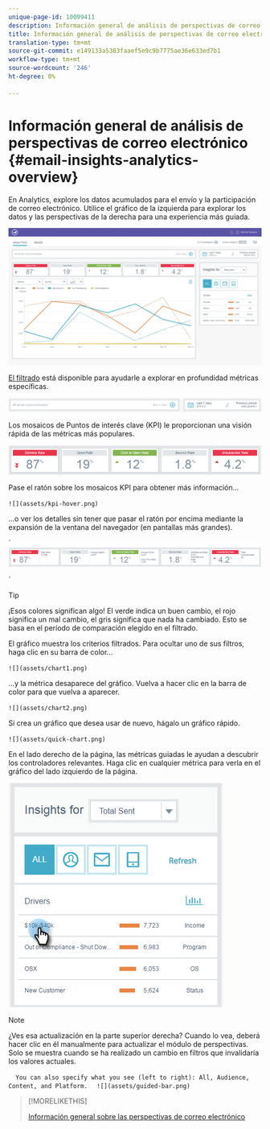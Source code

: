 ```yaml
---
unique-page-id: 10099411
description: Información general de análisis de perspectivas de correo electrónico - Documentos de marketing - Documentación del producto
title: Información general de análisis de perspectivas de correo electrónico
translation-type: tm+mt
source-git-commit: e149133a5383faaef5e9c9b7775ae36e633ed7b1
workflow-type: tm+mt
source-wordcount: '246'
ht-degree: 0%

---
```



# Información general de análisis de perspectivas de correo electrónico {#email-insights-analytics-overview}

En Analytics, explore los datos acumulados para el envío y la participación de correo electrónico. Utilice el gráfico de la izquierda para explorar los datos y las perspectivas de la derecha para una experiencia más guiada.

![](assets/emailanalytics-1.jpg)

[El filtrado](filtering-in-email-insights.md) está disponible para ayudarle a explorar en profundidad métricas específicas.

![](assets/filter-field.png)

Los mosaicos de Puntos de interés clave (KPI) le proporcionan una visión rápida de las métricas más populares.

![](assets/kpi.png)

Pase el ratón sobre los mosaicos KPI para obtener más información...

` ![](assets/kpi-hover.png)  
`

...o ver los detalles sin tener que pasar el ratón por encima mediante la expansión de la ventana del navegador (en pantallas más grandes).

` ![](assets/kpi-wide.png)

`

>[!TIP]
>
>¡Esos colores significan algo! El verde indica un buen cambio, el rojo significa un mal cambio, el gris significa que nada ha cambiado. Esto se basa en el período de comparación elegido en el filtrado.

El gráfico muestra los criterios filtrados. Para ocultar uno de sus filtros, haga clic en su barra de color...

` ![](assets/chart1.png)  
`

...y la métrica desaparece del gráfico. Vuelva a hacer clic en la barra de color para que vuelva a aparecer.

` ![](assets/chart2.png)  
`

Si crea un gráfico que desea usar de nuevo, hágalo un gráfico [](email-insights-quick-charts.md)rápido.

` ![](assets/quick-chart.png)  
`

En el lado derecho de la página, las métricas guiadas le ayudan a descubrir los controladores relevantes. Haga clic en cualquier métrica para verla en el gráfico del lado izquierdo de la página.

![](assets/guided-metrics-ps.png)

>[!NOTE]
>
>¿Ves esa actualización en la parte superior derecha? Cuando lo vea, deberá hacer clic en él manualmente para actualizar el módulo de perspectivas. Solo se muestra cuando se ha realizado un cambio en filtros que invalidaría los valores actuales.

`  
You can also specify what you see (left to right): All, Audience, Content, and Platform.  
`  ` ![](assets/guided-bar.png)  
`

>[!MORELIKETHIS]
>
>[Información general sobre las perspectivas de correo electrónico](email-insights-sends-overview.md)

